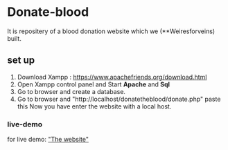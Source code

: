 # Donate-blood
 It is repositery of a blood donation website which we (**Weiresforveins) built.

## set up
1. Download Xampp : https://www.apachefriends.org/download.html
2. Open Xampp control panel and Start **Apache** and **Sql**
3. Go to browser and create a database.
4. Go to browser and "http://localhost/donatetheblood/donate.php" paste this 
 Now you have enter the website with a local host.
 
 
 ### live-demo
 for live demo:
 <a href="https://blooddonateweb.000webhostapp.com/"> "The website" </a>
 
